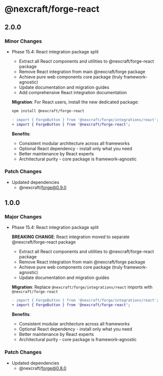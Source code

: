 # @nexcraft/forge-react

## 2.0.0

### Minor Changes

- Phase 15.4: React integration package split
  - Extract all React components and utilities to @nexcraft/forge-react package
  - Remove React integration from main @nexcraft/forge package
  - Achieve pure web components core package (truly framework-agnostic)
  - Update documentation and migration guides
  - Add comprehensive React integration documentation

  **Migration**: For React users, install the new dedicated package:

  ```bash
  npm install @nexcraft/forge-react
  ```

  ```diff
  - import { ForgeButton } from '@nexcraft/forge/integrations/react';
  + import { ForgeButton } from '@nexcraft/forge-react';
  ```

  **Benefits**:
  - Consistent modular architecture across all frameworks
  - Optional React dependency - install only what you need
  - Better maintenance by React experts
  - Architectural purity - core package is framework-agnostic

### Patch Changes

- Updated dependencies
  - @nexcraft/forge@0.9.0

## 1.0.0

### Major Changes

- Phase 15.4: React integration package split

  **BREAKING CHANGE**: React integration moved to separate @nexcraft/forge-react package
  - Extract all React components and utilities to @nexcraft/forge-react package
  - Remove React integration from main @nexcraft/forge package
  - Achieve pure web components core package (truly framework-agnostic)
  - Update documentation and migration guides

  **Migration**: Replace `@nexcraft/forge/integrations/react` imports with `@nexcraft/forge-react`

  ```diff
  - import { ForgeButton } from '@nexcraft/forge/integrations/react';
  + import { ForgeButton } from '@nexcraft/forge-react';
  ```

  **Benefits**:
  - Consistent modular architecture across all frameworks
  - Optional React dependency - install only what you need
  - Better maintenance by React experts
  - Architectural purity - core package is framework-agnostic

### Patch Changes

- Updated dependencies
  - @nexcraft/forge@0.8.0
